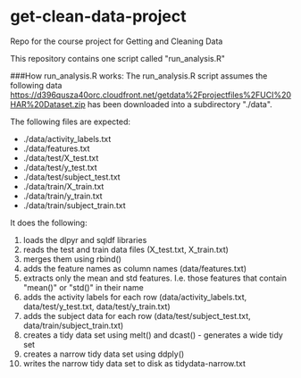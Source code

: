# get-clean-data-project
Repo for the course project for Getting and Cleaning Data

This repository contains one script called "run_analysis.R"

###How run_analysis.R works:
The run_analysis.R script assumes the following data
https://d396qusza40orc.cloudfront.net/getdata%2Fprojectfiles%2FUCI%20HAR%20Dataset.zip 
has been downloaded into a subdirectory "./data".

The following files are expected:
* ./data/activity_labels.txt
* ./data/features.txt
* ./data/test/X_test.txt
* ./data/test/y_test.txt
* ./data/test/subject_test.txt
* ./data/train/X_train.txt
* ./data/train/y_train.txt
* ./data/train/subject_train.txt

It does the following:

1. loads the dlpyr and sqldf libraries
2. reads the test and train data files (X_test.txt, X_train.txt)
3. merges them using rbind()
4. adds the feature names as column names (data/features.txt)
5. extracts only the mean and std features. I.e. those features that contain "mean()" or "std()" in their name
6. adds the activity labels for each row (data/activity_labels.txt, data/test/y_test.txt, data/test/y_train.txt)
7. adds the subject data for each row (data/test/subject_test.txt, data/train/subject_train.txt)
8. creates a tidy data set using melt() and dcast() - generates a wide tidy set
9. creates a narrow tidy data set using ddply()
10. writes the narrow tidy data set to disk as tidydata-narrow.txt
